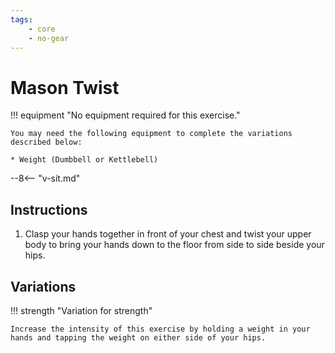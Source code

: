 ```yaml
---
tags:
    - core
    - no-gear
---
```


#  Mason Twist

!!! equipment "No equipment required for this exercise."

    You may need the following equipment to complete the variations described below:

    * Weight (Dumbbell or Kettlebell)

--8<-- "v-sit.md"

## Instructions

1. Clasp your hands together in front of your chest and twist your upper body to bring your hands down to the floor from side to side beside your hips.

## Variations  

!!! strength "Variation for strength"

    Increase the intensity of this exercise by holding a weight in your hands and tapping the weight on either side of your hips.